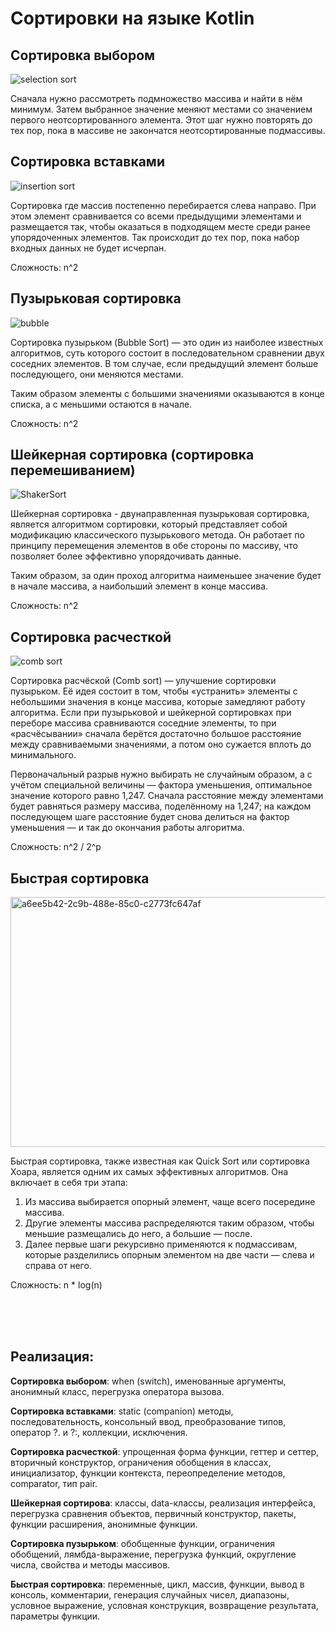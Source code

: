 # Сортировки на языке Kotlin

## Сортировка выбором

![selection sort](https://github.com/user-attachments/assets/b6b56026-ec48-424a-a58a-d427916fa5cd)

Сначала нужно рассмотреть подмножество массива и найти в нём минимум. 
Затем выбранное значение меняют местами со значением 
первого неотсортированного элемента. Этот шаг нужно повторять до тех 
пор, пока в массиве не закончатся неотсортированные подмассивы.


## Сортировка вставками

![insertion sort](https://github.com/user-attachments/assets/41c150d0-60bb-43b0-9ee2-c89d56009f7b)

Сортировка где массив постепенно перебирается слева направо. 
При этом элемент сравнивается со всеми предыдущими элементами и 
размещается так, чтобы оказаться в подходящем месте среди ранее 
упорядоченных элементов. Так происходит до тех пор, пока набор 
входных данных не будет исчерпан.

Сложность: n^2


## Пузырьковая сортировка

![bubble](https://github.com/user-attachments/assets/bf20a581-a518-4d6f-95bf-40c28de2bb73)

Сортировка пузырьком (Bubble Sort) — это один из наиболее известных 
алгоритмов, суть которого состоит в последовательном сравнении двух 
соседних элементов. В том случае, если предыдущий элемент больше последующего, 
они меняются местами.

Таким образом элементы с большими значениями оказываются в конце списка, 
а с меньшими остаются в начале.

Сложность: n^2


## Шейкерная сортировка (сортировка перемешиванием)

![ShakerSort](https://github.com/user-attachments/assets/a14a9459-03fe-486e-9f36-47b2443b9713)

Шейкерная сортировка - двунаправленная пузырьковая сортировка, является 
алгоритмом сортировки, который представляет собой модификацию классического 
пузырькового метода. Он работает по принципу перемещения элементов в обе 
стороны по массиву, что позволяет более эффективно упорядочивать данные.

Таким образом, за один проход алгоритма наименьшее значение будет 
в начале массива, а наибольший элемент в конце массива.

Сложность: n^2


## Сортировка расчесткой

![comb sort](https://github.com/user-attachments/assets/76896d9f-80e8-4b3e-83cd-70a231502de3)

Сортировка расчёской (Comb sort) — улучшение сортировки пузырьком. 
Её идея состоит в том, чтобы «устранить» элементы с небольшими значения в конце 
массива, которые замедляют работу алгоритма. Если при пузырьковой и шейкерной 
сортировках при переборе массива сравниваются соседние элементы, то 
при «расчёсывании» сначала берётся достаточно большое расстояние между 
сравниваемыми значениями, а потом оно сужается вплоть до минимального.

Первоначальный разрыв нужно выбирать не случайным образом, а с учётом 
специальной величины — фактора уменьшения, оптимальное значение которого 
равно 1,247. Сначала расстояние между элементами будет равняться размеру 
массива, поделённому на 1,247; на каждом последующем шаге расстояние будет 
снова делиться на фактор уменьшения — и так до окончания работы алгоритма.

Сложность: n^2 / 2^p


## Быстрая сортировка

<img width="649" height="400" alt="a6ee5b42-2c9b-488e-85c0-c2773fc647af" src="https://github.com/user-attachments/assets/2e44ce6c-214b-47cb-a3b7-0eac587a4f5f" />


Быстрая сортировка, также известная как Quick Sort или сортировка Хоара, 
является одним их самых эффективных алгоритмов. 
Она включает в себя три этапа:

1) Из массива выбирается опорный элемент, чаще всего посередине массива.
2) Другие элементы массива распределяются таким образом, чтобы меньшие размещались до него, а большие — после.
3) Далее первые шаги рекурсивно применяются к подмассивам, которые разделились опорным элементом на две части — слева и справа от него.

Сложность: n * log(n)

<br/>
<br/>
<br/>

## Реализация:

**Сортировка выбором**: when (switch), именованные аргументы, анонимный класс, 
перегрузка оператора вызова.

**Сортировка вставками**: static (companion) методы, последовательность, 
консольный ввод, преобразование типов, оператор ?. и ?:, коллекции, 
исключения.

**Сортировка расчесткой**: упрощенная форма функции, геттер и сеттер,
вторичный конструктор, ограничения обобщения в классах, инициализатор,
функции контекста, переопределение методов, comparator, тип pair.

**Шейкерная сортирова**: классы, data-классы, реализация интерфейса, 
перегрузка сравнения объектов, первичный конструктор, пакеты, 
функции расширения, анонимные функции.

**Сортировка пузырьком**: обобщенные функции, ограничения обобщений, 
лямбда-выражение, перегрузка функций, округление числа, свойства и 
методы массивов.

**Быстрая сортировка**: переменные, цикл, массив, функции, вывод в консоль, 
комментарии, генерация случайных чисел, диапазоны, условное выражение, 
условная конструкция, возвращение результата, параметры функции.
